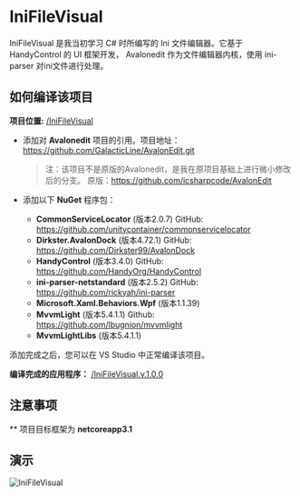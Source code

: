 # IniFileVisual

IniFileVisual 是我当初学习 C# 时所编写的 Ini 文件编辑器。它基于 HandyControl 的 UI 框架开发， Avalonedit 作为文件编辑器内核，使用 ini-parser 对ini文件进行处理。

## 如何编译该项目
**项目位置:** [/IniFileVisual](/IniFileVisual)

* 添加对 **Avalonedit** 项目的引用。项目地址： https://github.com/GalacticLine/AvalonEdit.git
  > 注：该项目不是原版的Avalonedit，是我在原项目基础上进行微小修改后的分支。 原版：https://github.com/icsharpcode/AvalonEdit

* 添加以下 **NuGet** 程序包：
  * **CommonServiceLocator** (版本2.0.7) GitHub: https://github.com/unitycontainer/commonservicelocator
  * **Dirkster.AvalonDock** (版本4.72.1) GitHub: https://github.com/Dirkster99/AvalonDock
  * **HandyControl** (版本3.4.0) GitHub: https://github.com/HandyOrg/HandyControl
  * **ini-parser-netstandard** (版本2.5.2) GitHub: https://github.com/rickyah/ini-parser
  * **Microsoft.Xaml.Behaviors.Wpf** (版本1.1.39) 
  * **MvvmLight** (版本5.4.1.1) Github: https://github.com/lbugnion/mvvmlight
  * **MvvmLightLibs** (版本5.4.1.1)

添加完成之后，您可以在 VS Studio 中正常编译该项目。

**编译完成的应用程序：** [/IniFileVisual.v.1.0.0](/IniFileVisual.v.1.0.0)

## 注意事项
** 项目目标框架为 **netcoreapp3.1**

## 演示
![IniFileVisual](https://github.com/GalacticLine/IniFileVisual/assets/128875843/797a7f36-00d5-46d4-965e-0a8f8bc7b9f7)
